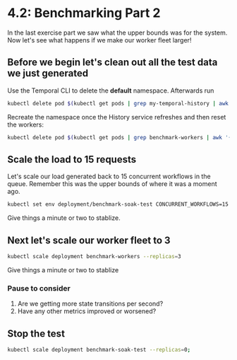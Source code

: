 # 4.2: Benchmarking Part 2
In the last exercise part we saw what the upper bounds was for the system. Now let's see what happens if we make our worker fleet larger!

## Before we begin let's clean out all the test data we just generated

Use the Temporal CLI to delete the **default** namespace. Afterwards run

```bash
kubectl delete pod $(kubectl get pods | grep my-temporal-history | awk '{print $1}')
```

Recreate the namespace once the History service refreshes and then reset the workers:

```bash
kubectl delete pod $(kubectl get pods | grep benchmark-workers | awk '{print $1}')
```

## Scale the load to 15 requests
Let's scale our load generated back to 15 concurrent workflows in the queue. Remember this was the upper bounds of where it was a moment ago.

```bash
kubectl set env deployment/benchmark-soak-test CONCURRENT_WORKFLOWS=15
```

Give things a minute or two to stablize.


## Next let's scale our worker fleet to 3

```bash
kubectl scale deployment benchmark-workers --replicas=3
```

Give things a minute or two to stablize


### Pause to consider
1. Are we getting more state transitions per second?
2. Have any other metrics improved or worsened?


## Stop the test

```bash
kubectl scale deployment benchmark-soak-test --replicas=0;
```